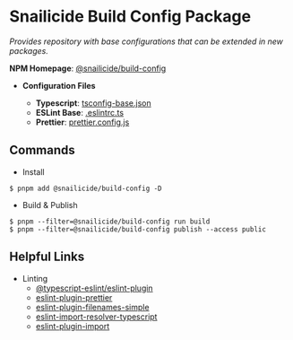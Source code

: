 # Snailicide Build Config Package

_Provides repository with base configurations that can be extended in new packages._

**NPM Homepage**: [@snailicide/build-config](https://www.npmjs.com/package/@snailicide/build-config)

-   **Configuration Files**

    -   **Typescript**: [tsconfig-base.json](./tsconfig-base.json)
    -   **ESLint Base**: [.eslintrc.ts](./.eslintrc.ts)
    -   **Prettier**: [prettier.config.js](./prettier.config.js)

## Commands

-   Install

```shell
$ pnpm add @snailicide/build-config -D
```

-   Build & Publish

```shell
$ pnpm --filter=@snailicide/build-config run build
$ pnpm --filter=@snailicide/build-config publish --access public
```

## Helpful Links

-   Linting
    -   [@typescript-eslint/eslint-plugin](https://www.npmjs.com/package/@typescript-eslint/eslint-plugin)
    -   [eslint-plugin-prettier](https://www.npmjs.com/package/eslint-plugin-prettier)
    -   [eslint-plugin-filenames-simple](https://github.com/epaew/eslint-plugin-filenames-simple/)
    -   [eslint-import-resolver-typescript](https://www.npmjs.com/package/eslint-import-resolver-typescript)
    -   [eslint-plugin-import](https://www.npmjs.com/package/eslint-plugin-import)
